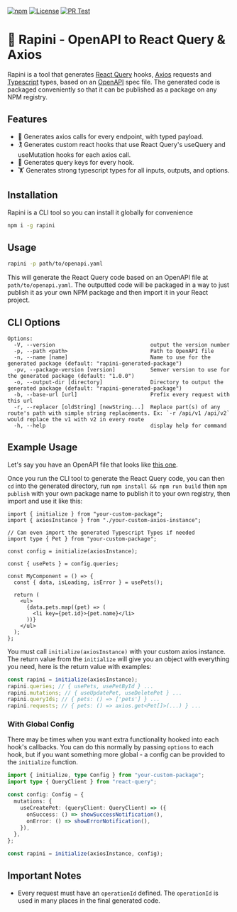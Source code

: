 [![npm](https://img.shields.io/npm/v/rapini.svg)](http://npm.im/rapini)
[![License](https://img.shields.io/github/license/rametta/rapini)](https://opensource.org/licenses/Apache-2.0)
[![PR Test](https://github.com/rametta/rapini/actions/workflows/test.yml/badge.svg)](https://github.com/rametta/rapini/actions/workflows/test.yml)

# :leafy_green: Rapini - OpenAPI to React Query & Axios

Rapini is a tool that generates [React Query](https://react-query.tanstack.com/) hooks, [Axios](https://axios-http.com/) requests and [Typescript](https://www.typescriptlang.org/) types, based on an [OpenAPI](https://www.openapis.org/) spec file.
The generated code is packaged conveniently so that it can be published as a package on any NPM registry.

## Features

- :bicyclist: Generates axios calls for every endpoint, with typed payload.
- :golfing: Generates custom react hooks that use React Query's useQuery and useMutation hooks for each axios call.
- :rowboat: Generates query keys for every hook.
- :weight_lifting: Generates strong typescript types for all inputs, outputs, and options.

## Installation

Rapini is a CLI tool so you can install it globally for convenience

```sh
npm i -g rapini
```

## Usage

```sh
rapini -p path/to/openapi.yaml
```

This will generate the React Query code based on an OpenAPI file at `path/to/openapi.yaml`. The outputted code will be packaged in a way to just publish it as your own NPM package and then import it in your React project.

## CLI Options

```
Options:
  -V, --version                              output the version number
  -p, --path <path>                          Path to OpenAPI file
  -n, --name [name]                          Name to use for the generated package (default: "rapini-generated-package")
  -pv, --package-version [version]           Semver version to use for the generated package (default: "1.0.0")
  -o, --output-dir [directory]               Directory to output the generated package (default: "rapini-generated-package")
  -b, --base-url [url]                       Prefix every request with this url
  -r, --replacer [oldString] [newString...]  Replace part(s) of any route's path with simple string replacements. Ex: `-r /api/v1 /api/v2` would replace the v1 with v2 in every route
  -h, --help                                 display help for command
```

## Example Usage

Let's say you have an OpenAPI file that looks like [this one](./example-openapi.yaml).

Once you run the CLI tool to generate the React Query code, you can then `cd` into the generated directory, run `npm install && npm run build` then `npm publish` with your own package name to publish it to your own registry, then import and use it like this:

```tsx
import { initialize } from "your-custom-package";
import { axiosInstance } from "./your-custom-axios-instance";

// Can even import the generated Typescript Types if needed
import type { Pet } from "your-custom-package";

const config = initialize(axiosInstance);

const { usePets } = config.queries;

const MyComponent = () => {
  const { data, isLoading, isError } = usePets();

  return (
    <ul>
      {data.pets.map((pet) => (
        <li key={pet.id}>{pet.name}</li>
      ))}
    </ul>
  );
};
```

You must call `initialize(axiosInstance)` with your custom axios instance. The return value from the `initialize` will give you an object with everything you need, here is the return value with examples:

```ts
const rapini = initialize(axiosInstance);
rapini.queries; // { usePets, usePetById } ...
rapini.mutations; // { useUpdatePet, useDeletePet } ...
rapini.queryIds; // { pets: () => ['pets'] } ...
rapini.requests; // { pets: () => axios.get<Pet[]>(...) } ...
```

### With Global Config

There may be times when you want extra functionality hooked into each hook's callbacks. You can do this normally by passing `options` to each hook, but if you want something more global - a config can be provided to the `initialize` function.

```ts
import { initialize, type Config } from "your-custom-package";
import type { QueryClient } from "react-query";

const config: Config = {
  mutations: {
    useCreatePet: (queryClient: QueryClient) => ({
      onSuccess: () => showSuccessNotification(),
      onError: () => showErrorNotification(),
    }),
  },
};

const rapini = initialize(axiosInstance, config);
```

## Important Notes

- Every request must have an `operationId` defined. The `operationId` is used in many places in the final generated code.
